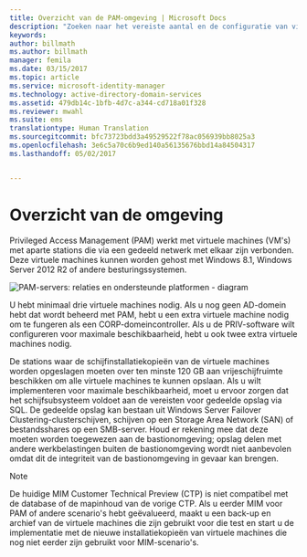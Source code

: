 ```yaml
---
title: Overzicht van de PAM-omgeving | Microsoft Docs
description: "Zoeken naar het vereiste aantal en de configuratie van virtuele machines die in Privileged Access Management kunnen worden geïmplementeerd"
keywords: 
author: billmath
ms.author: billmath
manager: femila
ms.date: 03/15/2017
ms.topic: article
ms.service: microsoft-identity-manager
ms.technology: active-directory-domain-services
ms.assetid: 479db14c-1bfb-4d7c-a344-cd718a01f328
ms.reviewer: mwahl
ms.suite: ems
translationtype: Human Translation
ms.sourcegitcommit: bfc73723bdd3a49529522f78ac056939bb8025a3
ms.openlocfilehash: 3e6c5a70c6b9ed140a56135676bbd14a84504317
ms.lasthandoff: 05/02/2017


---
```


# <a name="environment-overview"></a>Overzicht van de omgeving

Privileged Access Management (PAM) werkt met virtuele machines (VM's) met aparte stations die via een gedeeld netwerk met elkaar zijn verbonden. Deze virtuele machines kunnen worden gehost met Windows 8.1, Windows Server 2012 R2 of andere besturingssystemen.

![PAM-servers: relaties en ondersteunde platformen - diagram](media/pam-test-lab-architecture.png)

U hebt minimaal drie virtuele machines nodig.  Als u nog geen AD-domein hebt dat wordt beheerd met PAM, hebt u een extra virtuele machine nodig om te fungeren als een CORP-domeincontroller.  Als u de PRIV-software wilt configureren voor maximale beschikbaarheid, hebt u ook twee extra virtuele machines nodig.

De stations waar de schijfinstallatiekopieën van de virtuele machines worden opgeslagen moeten over ten minste 120 GB aan vrijeschijfruimte beschikken om alle virtuele machines te kunnen opslaan.  Als u wilt implementeren voor maximale beschikbaarheid, moet u ervoor zorgen dat het schijfsubsysteem voldoet aan de vereisten voor gedeelde opslag via SQL.  De gedeelde opslag kan bestaan uit Windows Server Failover Clustering-clusterschijven, schijven op een Storage Area Network (SAN) of bestandsshares op een SMB-server. Houd er rekening mee dat deze moeten worden toegewezen aan de bastionomgeving; opslag delen met andere werkbelastingen buiten de bastionomgeving wordt niet aanbevolen omdat dit de integriteit van de bastionomgeving in gevaar kan brengen.

> [!NOTE]
> De huidige MIM Customer Technical Preview (CTP) is niet compatibel met de database of de mapinhoud van de vorige CTP. Als u eerder MIM voor PAM of andere scenario's hebt geëvalueerd, maakt u een back-up en archief van de virtuele machines die zijn gebruikt voor die test en start u de implementatie met de nieuwe installatiekopieën van virtuele machines die nog niet eerder zijn gebruikt voor MIM-scenario's.

